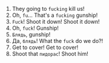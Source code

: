 1. They going to `fucking` kill us!
2. Oh, `fu`... That's a `fucking` gunship!
3. `Fuck`! Shoot it down! Shoot it down!
4. Oh, `fuck`! Gunship!
5. `Блядь`, gunship!
6. Да, `блядь`! What the `fuck` do we do?!
7. Get to cover! Get to cover!
8. Shoot that `пидорас`! Shoot him!